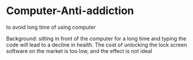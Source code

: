 # Computer-Anti-addiction

to avoid long time of using computer

Background: sitting in front of the computer for a long time and typing the code will lead to a decline in health.
The cost of unlocking the lock screen software on the market is too low, and the effect is not ideal
